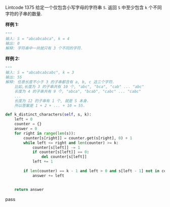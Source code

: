 Lintcode 1375
给定一个仅包含小写字母的字符串 `S`.
返回 `S` 中至少包含 `k` 个不同字符的子串的数量.

**样例 1:**
```python
"""
输入: S = "abcabcabca", k = 4
输出: 0
解释: 字符串中一共就只有 3 个不同的字符.
```
**样例 2:**
```python
"""
输入: S = "abcabcabcabc", k = 3
输出: 55
解释: 任意长度不小于 3 的子串都含有 a, b, c 这三个字符.
    比如,长度为 3 的子串共有 10 个, "abc", "bca", "cab" ... "abc"
    长度为 4 的子串共有 9 个, "abca", "bcab", "cabc" ... "cabc"
    ...
    长度为 12 的子串有 1 个, 就是 S 本身.
    所以答案是 1 + 2 + ... + 10 = 55.
```


```python
def k_distinct_characters(self, s, k):
	left = 0
	counter = {}
	answer = 0
	for right in range(len(s)):
		counter[s[right]] = counter.get(s[right], 0) + 1
		while left <= right and len(counter) >= k:
			counter[s[left]] -= 1
			if counter[s[left]] == 0:
				del counter[s[left]]
			left += 1
				
		if len(counter) == k - 1 and left > 0 and s[left - 1] not in counter:
			answer += left
			
	
	return answer
```
pass